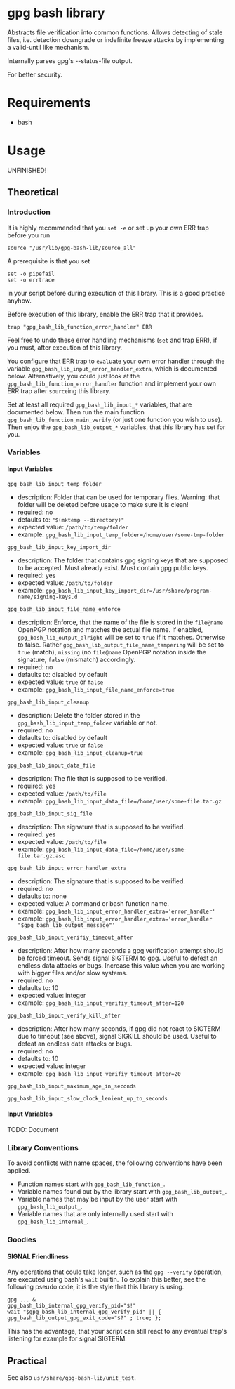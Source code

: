 # gpg bash library #

Abstracts file verification into common functions. Allows detecting of stale
files, i.e. detection downgrade or indefinite freeze attacks by implementing
a valid-until like mechanism.

Internally parses gpg's --status-file output.

For better security.

# Requirements #
* bash

# Usage #
UNFINISHED!

## Theoretical ##
### Introduction ###
It is highly recommended that you `set -e` or set up your own ERR trap before
you run

```
source "/usr/lib/gpg-bash-lib/source_all"
```

A prerequisite is that you set

```
set -o pipefail
set -o errtrace
```
in your script before during execution of this library. This is a good practice
anyhow.

Before execution of this library, enable the ERR trap that it provides.

```
trap "gpg_bash_lib_function_error_handler" ERR
```

Feel free to undo these error handling mechanisms (`set` and trap ERR), if you
must, after execution of this library.

You configure that ERR trap to `eval`uate your own error handler through the
variable `gpg_bash_lib_input_error_handler_extra`, which is documented below.
Alternatively, you could just look at the `gpg_bash_lib_function_error_handler`
function and implement your own ERR trap after `source`ing this library.

Set at least all required `gpg_bash_lib_input_*` variables, that are documented
below. Then run the main function `gpg_bash_lib_function_main_verify` (or just
one function you wish to use). Then enjoy the `gpg_bash_lib_output_*`
variables, that this library has set for you.

### Variables ###
#### Input Variables ####

`gpg_bash_lib_input_temp_folder`
* description: Folder that can be used for temporary files. Warning: that
folder will be deleted before usage to make sure it is clean!
* required: no
* defaults to: `"$(mktemp --directory)"`
* expected value: `/path/to/temp/folder`
* example: `gpg_bash_lib_input_temp_folder=/home/user/some-tmp-folder`

`gpg_bash_lib_input_key_import_dir`
* description: The folder that contains gpg signing keys that are supposed to
be accepted. Must already exist. Must contain gpg public keys.
* required: yes
* expected value: `/path/to/folder`
* example: `gpg_bash_lib_input_key_import_dir=/usr/share/program-name/signing-keys.d`

`gpg_bash_lib_input_file_name_enforce`
* description: Enforce, that the name of the file is stored in the `file@name`
OpenPGP notation and matches the actual file name.
If enabled, `gpg_bash_lib_output_alright` will be set to `true` if it matches.
Otherwise to false. Rather `gpg_bash_lib_output_file_name_tampering` will be
set to `true` (match), `missing` (no `file@name` OpenPGP notation inside the
signature, `false` (mismatch) accordingly.
* required: no
* defaults to: disabled by default
* expected value: `true` or `false`
* example: `gpg_bash_lib_input_file_name_enforce=true`

`gpg_bash_lib_input_cleanup`
* description: Delete the folder stored in the `gpg_bash_lib_input_temp_folder`
variable or not.
* required: no
* defaults to: disabled by default
* expected value: `true` or `false`
* example: `gpg_bash_lib_input_cleanup=true`

`gpg_bash_lib_input_data_file`
* description: The file that is supposed to be verified.
* required: yes
* expected value: `/path/to/file`
* example: `gpg_bash_lib_input_data_file=/home/user/some-file.tar.gz`

`gpg_bash_lib_input_sig_file`
* description: The signature that is supposed to be verified.
* required: yes
* expected value: `/path/to/file`
* example: `gpg_bash_lib_input_data_file=/home/user/some-file.tar.gz.asc`

`gpg_bash_lib_input_error_handler_extra`
* description: The signature that is supposed to be verified.
* required: no
* defaults to: none
* expected value: A command or bash function name.
* example: `gpg_bash_lib_input_error_handler_extra='error_handler'`
* example: `gpg_bash_lib_input_error_handler_extra='error_handler "$gpg_bash_lib_output_message"'`

`gpg_bash_lib_input_verifiy_timeout_after`
* description: After how many seconds a gpg verification attempt should be
forced timeout. Sends signal SIGTERM to gpg. Useful to defeat an endless data
attacks or bugs. Increase this value when you are working with bigger files
and/or slow systems.
* required: no
* defaults to: 10
* expected value: integer
* example: `gpg_bash_lib_input_verifiy_timeout_after=120`

`gpg_bash_lib_input_verify_kill_after`
* description: After how many seconds, if gpg did not react to SIGTERM due to
timeout (see above), signal SIGKILL should be used. Useful to defeat an
endless data attacks or bugs.
* required: no
* defaults to: 10
* expected value: integer
* example: `gpg_bash_lib_input_verifiy_timeout_after=20`

`gpg_bash_lib_input_maximum_age_in_seconds`

`gpg_bash_lib_input_slow_clock_lenient_up_to_seconds`

#### Input Variables ####
TODO: Document

### Library Conventions ####

To avoid conflicts with name spaces, the following conventions have been applied.

* Function names start with `gpg_bash_lib_function_`.
* Variable names found out by the library start with `gpg_bash_lib_output_`.
* Variable names that may be input by the user start with `gpg_bash_lib_output_`.
* Variable names that are only internally used start with `gpg_bash_lib_internal_`.

### Goodies ###
#### SIGNAL Friendliness ####
Any operations that could take longer, such as the `gpg --verify` operation,
are executed using bash's `wait` builtin. To explain this better, see the
following pseudo code, it is the style that this library is using.

```
gpg ... &
gpg_bash_lib_internal_gpg_verify_pid="$!"
wait "$gpg_bash_lib_internal_gpg_verify_pid" || { gpg_bash_lib_output_gpg_exit_code="$?" ; true; };
```

This has the advantage, that your script can still react to any eventual trap's
listening for example for signal SIGTERM.

## Practical ##
See also `usr/share/gpg-bash-lib/unit_test`.
